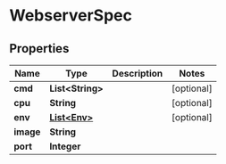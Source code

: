 

# WebserverSpec


## Properties

| Name | Type | Description | Notes |
|------------ | ------------- | ------------- | -------------|
|**cmd** | **List&lt;String&gt;** |  |  [optional] |
|**cpu** | **String** |  |  [optional] |
|**env** | [**List&lt;Env&gt;**](Env.md) |  |  [optional] |
|**image** | **String** |  |  |
|**port** | **Integer** |  |  |




